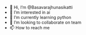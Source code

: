 - 👋 Hi, I’m @Basavarajhunasikatti
- 👀 I’m interested in ai
- 🌱 I’m currently learning python
- 💞️ I’m looking to collaborate on team
- 📫 How to reach me 

<!---
Basavarajhunasikatti/Basavarajhunasikatti is a ✨ special ✨ repository because its `README.md` (this file) appears on your GitHub profile.
You can click the Preview link to take a look at your changes.
--->
